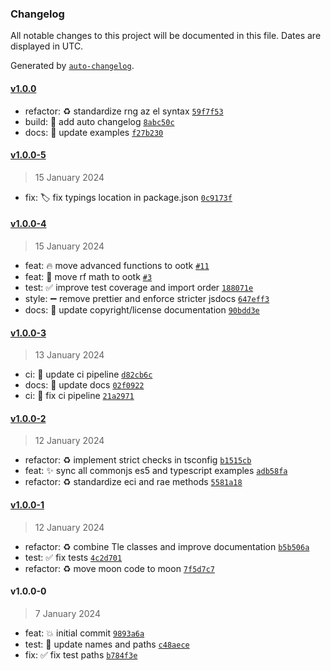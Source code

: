 ### Changelog

All notable changes to this project will be documented in this file. Dates are displayed in UTC.

Generated by [`auto-changelog`](https://github.com/CookPete/auto-changelog).

#### [v1.0.0](https://github.com/thkruz/ootk-core/compare/v1.0.0-5...v1.0.0)



- refactor: :recycle: standardize rng az el syntax [`59f7f53`](https://github.com/thkruz/ootk-core/commit/59f7f53c497d75bda2bf049c20e67d5191d586d7)
- build: :memo: add auto changelog [`8abc50c`](https://github.com/thkruz/ootk-core/commit/8abc50cd4eb4b437cbea0ccaad9df5853257c386)
- docs: :memo: update examples [`f27b230`](https://github.com/thkruz/ootk-core/commit/f27b230dfa0fb7440a81859b4057ab8d21b97ed6)

#### [v1.0.0-5](https://github.com/thkruz/ootk-core/compare/v1.0.0-4...v1.0.0-5)

> 15 January 2024


- fix: :label: fix typings location in package.json [`0c9173f`](https://github.com/thkruz/ootk-core/commit/0c9173f91a5c1b6784298732cfbaa35ac9af2e37)

#### [v1.0.0-4](https://github.com/thkruz/ootk-core/compare/v1.0.0-3...v1.0.0-4)

> 15 January 2024


- feat: :fire: move advanced functions to ootk [`#11`](https://github.com/thkruz/ootk-core/issues/11)
- feat: :truck: move rf math to ootk [`#3`](https://github.com/thkruz/ootk-core/issues/3)
- test: :white_check_mark: improve test coverage and import order [`188071e`](https://github.com/thkruz/ootk-core/commit/188071eb7b598e89a7b911685d565800de10bf6a)
- style: :heavy_minus_sign: remove prettier and enforce stricter jsdocs [`647eff3`](https://github.com/thkruz/ootk-core/commit/647eff351ecfde1f54f9be06af8aa4dc38cc5d18)
- docs: :page_facing_up: update copyright/license documentation [`90bdd3e`](https://github.com/thkruz/ootk-core/commit/90bdd3eff917e58c1813bff597d933891fe5645b)

#### [v1.0.0-3](https://github.com/thkruz/ootk-core/compare/v1.0.0-2...v1.0.0-3)

> 13 January 2024


- ci: :construction_worker: update ci pipeline [`d82cb6c`](https://github.com/thkruz/ootk-core/commit/d82cb6c69c1135a1f77f75183eb16f47acc0110b)
- docs: :memo: update docs [`02f0922`](https://github.com/thkruz/ootk-core/commit/02f09227bead5c8aa8cb44e1ba6b8119b34be9f6)
- ci: :green_heart: fix ci pipeline [`21a2971`](https://github.com/thkruz/ootk-core/commit/21a297182f435aff81b3ff3a7727782a3b012511)

#### [v1.0.0-2](https://github.com/thkruz/ootk-core/compare/v1.0.0-1...v1.0.0-2)

> 12 January 2024


- refactor: :recycle: implement strict checks in tsconfig [`b1515cb`](https://github.com/thkruz/ootk-core/commit/b1515cb07794b7ac465bf27ebfb48232140f2e25)
- feat: :sparkles: sync all commonjs es5 and typescript examples [`adb58fa`](https://github.com/thkruz/ootk-core/commit/adb58faf46de6af12568064d5941026a31942ecf)
- refactor: :recycle: standardize eci and rae methods [`5581a18`](https://github.com/thkruz/ootk-core/commit/5581a18ffcb7ebbc04365e36fe49b51534c99137)

#### [v1.0.0-1](https://github.com/thkruz/ootk-core/compare/v1.0.0-0...v1.0.0-1)

> 12 January 2024


- refactor: :recycle: combine Tle classes and improve documentation [`b5b506a`](https://github.com/thkruz/ootk-core/commit/b5b506af622d673fbf03fa4edbb11b405f27099f)
- test: :white_check_mark: fix tests [`4c2d701`](https://github.com/thkruz/ootk-core/commit/4c2d701dfc25d04a3929956e0ff2d5f94466bd05)
- refactor: :recycle: move moon code to moon [`7f5d7c7`](https://github.com/thkruz/ootk-core/commit/7f5d7c74b41216e75b94fbb32b07c6303cf044ec)

#### v1.0.0-0

> 7 January 2024


- feat: :boom: initial commit [`9893a6a`](https://github.com/thkruz/ootk-core/commit/9893a6acfb5dd51b12d755518c3af120fecc28be)
- test: :truck: update names and paths [`c48aece`](https://github.com/thkruz/ootk-core/commit/c48aece9a4c8a328cc7778292c4397312c162982)
- fix: :white_check_mark: fix test paths [`b784f3e`](https://github.com/thkruz/ootk-core/commit/b784f3eab311661415bfc9aa4001d9d8b8acd19f)

